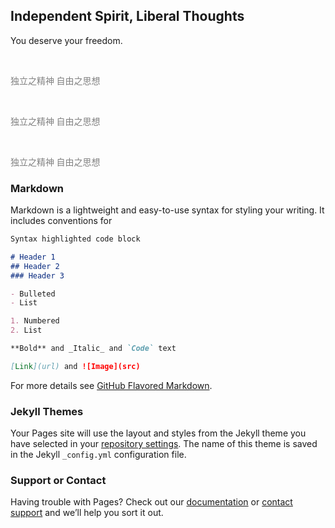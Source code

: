 ## Independent Spirit, Liberal Thoughts

You deserve your freedom.

<html>
    <p style="font-family:宋体;color:gray">独立之精神 自由之思想</p>
    <p style="font-family:黑体;color:gray">独立之精神 自由之思想</p>
    <p style="font-family:微软雅黑;color:gray">独立之精神 自由之思想</p>
</html>

### Markdown

Markdown is a lightweight and easy-to-use syntax for styling your writing. It includes conventions for

```markdown
Syntax highlighted code block

# Header 1
## Header 2
### Header 3

- Bulleted
- List

1. Numbered
2. List

**Bold** and _Italic_ and `Code` text

[Link](url) and ![Image](src)
```

For more details see [GitHub Flavored Markdown](https://guides.github.com/features/mastering-markdown/).

### Jekyll Themes

Your Pages site will use the layout and styles from the Jekyll theme you have selected in your [repository settings](https://github.com/miaozhun/miaozhun.github.io/settings). The name of this theme is saved in the Jekyll `_config.yml` configuration file.

### Support or Contact

Having trouble with Pages? Check out our [documentation](https://help.github.com/categories/github-pages-basics/) or [contact support](https://github.com/contact) and we’ll help you sort it out.
